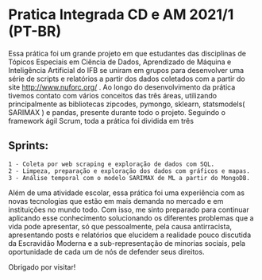 # Pratica Integrada CD e AM 2021/1 (PT-BR)

Essa prática foi um grande projeto em que estudantes das disciplinas de Tópicos Especiais em Ciência de Dados,
Aprendizado de Máquina e Inteligência Artificial do IFB se uniram em grupos para desenvolver uma série de scripts e 
relatórios a partir dos dados coletados com a partir do site  http://www.nuforc.org/ . 
Ao longo do desenvolvimento da prática tivemos contato com vários conceitos das três áreas, utilizando principalmente 
as bibliotecas zipcodes, pymongo, sklearn, statsmodels( SARIMAX ) e pandas, presente durante todo o projeto. Seguindo o framework ágil Scrum,
toda a prática foi dividida em três 
  ## Sprints:
    1 - Coleta por web scraping e exploração de dados com SQL.
    2 - Limpeza, preparação e exploração dos dados com gráficos e mapas.
    3 - Análise temporal com o modelo SARIMAX de ML a partir do MongoDB.
Além de uma atividade escolar, essa prática foi uma experiência com as novas tecnologias que estão em mais demanda no
mercado e em instituições no mundo todo. Com isso, me sinto preparado para continuar aplicando esse conhecimento 
solucionando os diferentes problemas que a vida pode apresentar, só que pessoalmente, pela causa antirracista, 
apresentando posts e relatórios que elucidem a realidade pouco discutida da Escravidão Moderna e a sub-representação de
minorias sociais, pela oportunidade de cada um de nós de defender seus direitos.

Obrigado por visitar!
